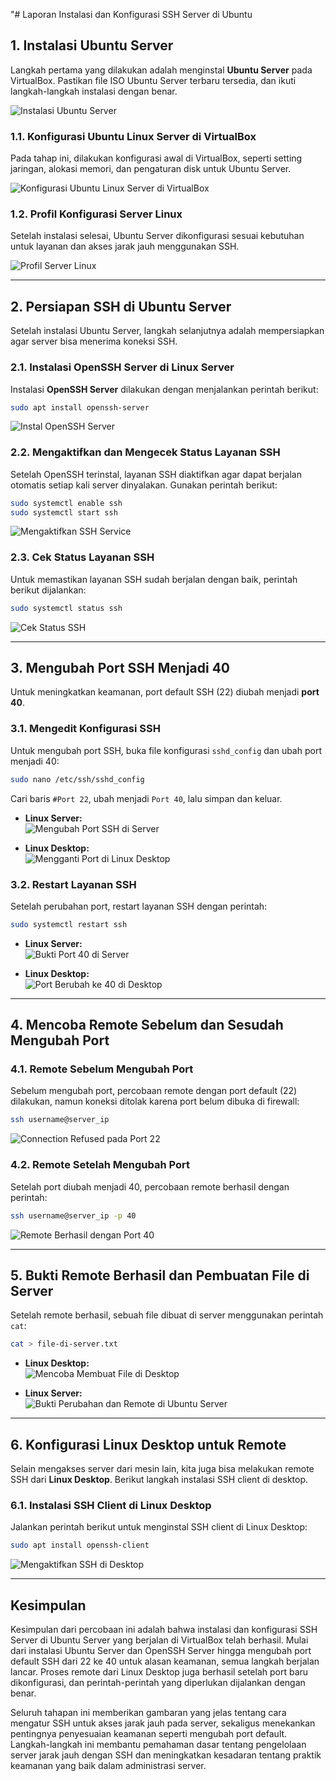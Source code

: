 "# Laporan Instalasi dan Konfigurasi SSH Server di Ubuntu

## 1. Instalasi Ubuntu Server
Langkah pertama yang dilakukan adalah menginstal **Ubuntu Server** pada VirtualBox. Pastikan file ISO Ubuntu Server terbaru tersedia, dan ikuti langkah-langkah instalasi dengan benar.

![Instalasi Ubuntu Server](https://github.com/user-attachments/assets/2474a03e-6718-43c5-8e94-347527e84444)

### 1.1. Konfigurasi Ubuntu Linux Server di VirtualBox
Pada tahap ini, dilakukan konfigurasi awal di VirtualBox, seperti setting jaringan, alokasi memori, dan pengaturan disk untuk Ubuntu Server.

![Konfigurasi Ubuntu Linux Server di VirtualBox](https://github.com/user-attachments/assets/6b5c1446-15ff-434c-8a29-98027878ac53)

### 1.2. Profil Konfigurasi Server Linux
Setelah instalasi selesai, Ubuntu Server dikonfigurasi sesuai kebutuhan untuk layanan dan akses jarak jauh menggunakan SSH.

![Profil Server Linux](https://github.com/user-attachments/assets/be8de0d0-b393-48e9-b8ed-6ab01bc57bf7)

---

## 2. Persiapan SSH di Ubuntu Server
Setelah instalasi Ubuntu Server, langkah selanjutnya adalah mempersiapkan agar server bisa menerima koneksi SSH.

### 2.1. Instalasi OpenSSH Server di Linux Server
Instalasi **OpenSSH Server** dilakukan dengan menjalankan perintah berikut:

```bash
sudo apt install openssh-server
```

![Instal OpenSSH Server](https://github.com/user-attachments/assets/f0747fd9-4f70-407f-b033-18d3cdeef098)

### 2.2. Mengaktifkan dan Mengecek Status Layanan SSH
Setelah OpenSSH terinstal, layanan SSH diaktifkan agar dapat berjalan otomatis setiap kali server dinyalakan. Gunakan perintah berikut:

```bash
sudo systemctl enable ssh
sudo systemctl start ssh
```

![Mengaktifkan SSH Service](https://github.com/user-attachments/assets/80a1557c-0ddd-44c9-9bbb-f82ed4940feb)

### 2.3. Cek Status Layanan SSH
Untuk memastikan layanan SSH sudah berjalan dengan baik, perintah berikut dijalankan:

```bash
sudo systemctl status ssh
```

![Cek Status SSH](https://github.com/user-attachments/assets/05ec42e4-6d41-4fee-a977-439f388bcac6)

---

## 3. Mengubah Port SSH Menjadi 40
Untuk meningkatkan keamanan, port default SSH (22) diubah menjadi **port 40**.

### 3.1. Mengedit Konfigurasi SSH
Untuk mengubah port SSH, buka file konfigurasi `sshd_config` dan ubah port menjadi 40:

```bash
sudo nano /etc/ssh/sshd_config
```

Cari baris `#Port 22`, ubah menjadi `Port 40`, lalu simpan dan keluar.

- **Linux Server:**  
  ![Mengubah Port SSH di Server](https://github.com/user-attachments/assets/a05573a4-cc53-40f0-8125-d70778a7dd58)
  
- **Linux Desktop:**  
  ![Mengganti Port di Linux Desktop](https://github.com/user-attachments/assets/2d611b5c-ecdb-4f48-aecc-4871d20cb83e)

### 3.2. Restart Layanan SSH
Setelah perubahan port, restart layanan SSH dengan perintah:

```bash
sudo systemctl restart ssh
```

- **Linux Server:**  
  ![Bukti Port 40 di Server](https://github.com/user-attachments/assets/3559fcc2-b11d-4f44-af5f-2679b529b224)
  
- **Linux Desktop:**  
  ![Port Berubah ke 40 di Desktop](https://github.com/user-attachments/assets/b4cb50e7-8c49-43b8-a2ff-c1df9d48ed68)

---

## 4. Mencoba Remote Sebelum dan Sesudah Mengubah Port

### 4.1. Remote Sebelum Mengubah Port
Sebelum mengubah port, percobaan remote dengan port default (22) dilakukan, namun koneksi ditolak karena port belum dibuka di firewall:

```bash
ssh username@server_ip
```

![Connection Refused pada Port 22](https://github.com/user-attachments/assets/9fff286b-4844-4ab4-bbd3-b0d51bacbd3f)

### 4.2. Remote Setelah Mengubah Port
Setelah port diubah menjadi 40, percobaan remote berhasil dengan perintah:

```bash
ssh username@server_ip -p 40
```

![Remote Berhasil dengan Port 40](https://github.com/user-attachments/assets/296b060d-a831-4321-b1ef-be3e639d7eaa)

---

## 5. Bukti Remote Berhasil dan Pembuatan File di Server
Setelah remote berhasil, sebuah file dibuat di server menggunakan perintah `cat`:

```bash
cat > file-di-server.txt
```

- **Linux Desktop:**  
  ![Mencoba Membuat File di Desktop](https://github.com/user-attachments/assets/081a3e8d-8d52-4d5b-9d23-39b41d682bf4)

- **Linux Server:**  
  ![Bukti Perubahan dan Remote di Ubuntu Server](https://github.com/user-attachments/assets/aa6916d8-a601-41f5-91b1-6aa95128e422)

---

## 6. Konfigurasi Linux Desktop untuk Remote
Selain mengakses server dari mesin lain, kita juga bisa melakukan remote SSH dari **Linux Desktop**. Berikut langkah instalasi SSH client di desktop.

### 6.1. Instalasi SSH Client di Linux Desktop
Jalankan perintah berikut untuk menginstal SSH client di Linux Desktop:

```bash
sudo apt install openssh-client
```

![Mengaktifkan SSH di Desktop](https://github.com/user-attachments/assets/be32ef4d-a04e-41c8-8247-f87604fc8808)

---

## Kesimpulan
Kesimpulan dari percobaan ini adalah bahwa instalasi dan konfigurasi SSH Server di Ubuntu Server yang berjalan di VirtualBox telah berhasil. Mulai dari instalasi Ubuntu Server dan OpenSSH Server hingga mengubah port default SSH dari 22 ke 40 untuk alasan keamanan, semua langkah berjalan lancar. Proses remote dari Linux Desktop juga berhasil setelah port baru dikonfigurasi, dan perintah-perintah yang diperlukan dijalankan dengan benar. 

Seluruh tahapan ini memberikan gambaran yang jelas tentang cara mengatur SSH untuk akses jarak jauh pada server, sekaligus menekankan pentingnya penyesuaian keamanan seperti mengubah port default. Langkah-langkah ini membantu pemahaman dasar tentang pengelolaan server jarak jauh dengan SSH dan meningkatkan kesadaran tentang praktik keamanan yang baik dalam administrasi server.
